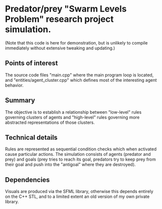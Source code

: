 # Predator/prey "Swarm Levels Problem" research project simulation. 
(Note that this code is here for demonstration, but is unlikely to compile immediately without extensive tweaking and updating.)

## Points of interest
The source code files "main.cpp" where the main program loop is located, and "entities/agent_cluster.cpp" which defines most of the interesting agent behavior. 

## Summary
The objective is to establish a relationship between "low-level" rules governing clusters of agents and "high-level" rules governing more abstracted representations of those clusters. 

## Technical details
Rules are represented as sequential condition checks which when activated cause particular actions. 
The simulation consists of agents (predator and prey) and goals (prey tries to reach its goal, predators try to keep prey from their goal and push into the "antigoal" where they are destroyed). 

## Dependencies
Visuals are produced via the SFML library, otherwise this depends entirely on the C++ STL, and to a limited extent an old version of my own private library. 
